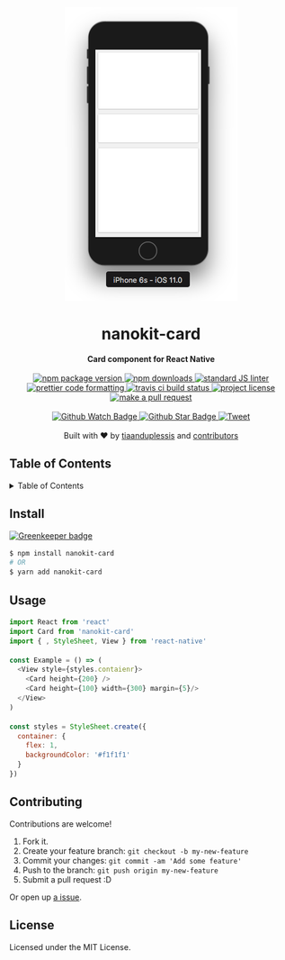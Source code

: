 <div align="center" >
  <img src="example.png" alt />
</div>
<h1 align="center">nanokit-card</h1>
<div align="center">
  <strong>Card component for React Native</strong>
</div>
<br>
<div align="center">
  <a href="https://npmjs.org/package/nanokit-card">
    <img src="https://img.shields.io/npm/v/nanokit-card.svg?style=flat-square" alt="npm package version" />
  </a>
  <a href="https://npmjs.org/package/nanokit-card">
  <img src="https://img.shields.io/npm/dm/nanokit-card.svg?style=flat-square" alt="npm downloads" />
  </a>
  <a href="https://github.com/feross/standard">
    <img src="https://img.shields.io/badge/code%20style-standard-brightgreen.svg?style=flat-square" alt="standard JS linter" />
  </a>
  <a href="https://github.com/prettier/prettier">
    <img src="https://img.shields.io/badge/styled_with-prettier-ff69b4.svg?style=flat-square" alt="prettier code formatting" />
  </a>
  <a href="https://travis-ci.org/tiaanduplessis/nanokit-card">
    <img src="https://img.shields.io/travis/tiaanduplessis/nanokit-card.svg?style=flat-square" alt="travis ci build status" />
  </a>
  <a href="https://github.com/tiaanduplessis/nanokit-card/blob/master/LICENSE">
    <img src="https://img.shields.io/npm/l/nanokit-card.svg?style=flat-square" alt="project license" />
  </a>
  <a href="http://makeapullrequest.com">
    <img src="https://img.shields.io/badge/PRs-welcome-brightgreen.svg?style=flat-square" alt="make a pull request" />
  </a>
</div>
<br>
<div align="center">
  <a href="https://github.com/tiaanduplessis/nanokit-card/watchers">
    <img src="https://img.shields.io/github/watchers/tiaanduplessis/nanokit-card.svg?style=social" alt="Github Watch Badge" />
  </a>
  <a href="https://github.com/tiaanduplessis/nanokit-card/stargazers">
    <img src="https://img.shields.io/github/stars/tiaanduplessis/nanokit-card.svg?style=social" alt="Github Star Badge" />
  </a>
  <a href="https://twitter.com/intent/tweet?text=Check%20out%20nanokit-card!%20https://github.com/tiaanduplessis/nanokit-card%20%F0%9F%91%8D">
    <img src="https://img.shields.io/twitter/url/https/github.com/tiaanduplessis/nanokit-card.svg?style=social" alt="Tweet" />
  </a>
</div>
<br>
<div align="center">
  Built with ❤︎ by <a href="https://github.com/tiaanduplessis">tiaanduplessis</a> and <a href="https://github.com/tiaanduplessis/nanokit-card/contributors">contributors</a>
</div>

<h2>Table of Contents</h2>
<details>
  <summary>Table of Contents</summary>
  <li><a href="#install">Install</a></li>
  <li><a href="#usage">Usage</a></li>
  <li><a href="#contribute">Contribute</a></li>
  <li><a href="#license">License</a></li>
</details>

## Install

[![Greenkeeper badge](https://badges.greenkeeper.io/tiaanduplessis/nanokit-card.svg)](https://greenkeeper.io/)

```sh
$ npm install nanokit-card
# OR
$ yarn add nanokit-card
```

## Usage

```js
import React from 'react'
import Card from 'nanokit-card'
import { , StyleSheet, View } from 'react-native'

const Example = () => (
  <View style={styles.contaienr}>
    <Card height={200} />
    <Card height={100} width={300} margin={5}/>
  </View>
)

const styles = StyleSheet.create({
  container: {
    flex: 1,
    backgroundColor: '#f1f1f1'
  }
})
```

## Contributing

Contributions are welcome!

1. Fork it.
2. Create your feature branch: `git checkout -b my-new-feature`
3. Commit your changes: `git commit -am 'Add some feature'`
4. Push to the branch: `git push origin my-new-feature`
5. Submit a pull request :D

Or open up [a issue](https://github.com/tiaanduplessis/nanokit-card/issues).

## License

Licensed under the MIT License.
